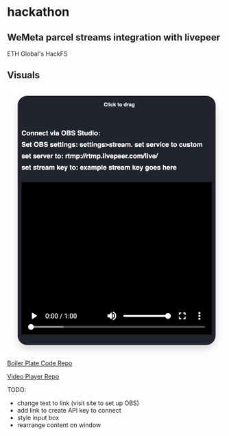 # hackathon
## WeMeta parcel streams integration with livepeer
ETH Global's HackFS

## Visuals
![image of UI](current_UI.png)

[Boiler Plate Code Repo](https://github.com/upmostly/react-chrome-extension.git)

[Video Player Repo](https://github.com/google/shaka-player)

TODO: 
- change text to link (visit site to set up OBS)
- add link to create API key to connect
- style input box
- rearrange content on window

